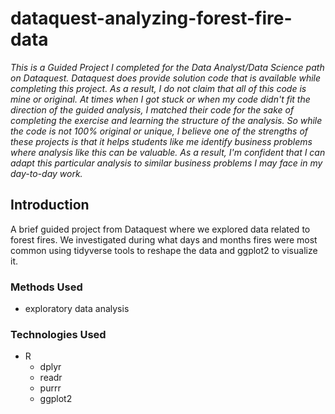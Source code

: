 # dataquest-analyzing-forest-fire-data
*This is a Guided Project I completed for the Data Analyst/Data Science path on Dataquest. Dataquest does provide solution code that is available while completing this project. As a result, I do not claim that all of this code is mine or original. At times when I got stuck or when my code didn't fit the direction of the guided analysis, I matched their code for the sake of completing the exercise and learning the structure of the analysis. So while the code is not 100% original or unique, I believe one of the strengths of these projects is that it helps students like me identify business problems where analysis like this can be valuable. As a result, I'm confident that I can adapt this particular analysis to similar business problems I may face in my day-to-day work.*

## Introduction
A brief guided project from Dataquest where we explored data related to forest fires. We investigated during what days and months fires were most common using tidyverse tools to reshape the data and ggplot2 to visualize it.

### Methods Used
- exploratory data analysis

### Technologies Used
- R
    - dplyr
    - readr
    - purrr
    - ggplot2

